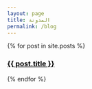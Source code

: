 ```yaml
---
layout: page
title: المدونة
permalink: /blog
---
```

<div class="posts">	
  {% for post in site.posts %}	
    <article class="post">	
      <h3><a  style="color:black;" href="{{ site.baseurl }}{{ post.url }}">{{ post.title }}</a></h3>	
    </article>	
  {% endfor %}	
</div>
